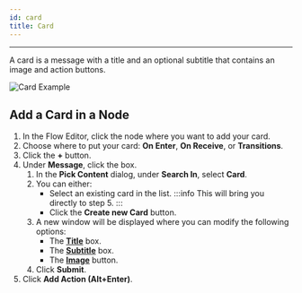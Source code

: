 ```yaml
---
id: card
title: Card
---
```


---

A card is a message with a title and an optional subtitle that contains an image and action buttons.

![Card Example](/assets/card-example.png)

## Add a Card in a Node

1. In the Flow Editor, click the node where you want to add your card.
1. Choose where to put your card: **On Enter**, **On Receive**, or **Transitions**.
1. Click the **+** button.
1. Under **Message**, click the box.
   1. In the **Pick Content** dialog, under **Search In**, select **Card**.
   1. You can either:
      - Select an existing card in the list.
        :::info
        This will bring you directly to step 5.
        :::
      - Click the **Create new Card** button.
   1. A new window will be displayed where you can modify the following options:
      - The **[Title](#title)** box.
      - The **[Subtitle](#subtitle)** box.
      - The **[Image](#image)** button.
   1. Click **Submit**.
1. Click **Add Action (Alt+Enter)**.
